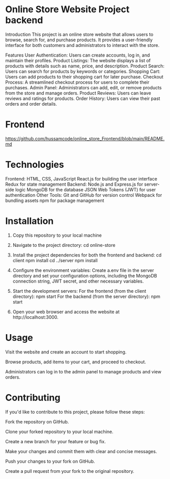 
# Online Store Website Project backend

Introduction This project is an online store website that allows users to browse, search for, and purchase products. It provides a user-friendly interface for both customers and administrators to interact with the store.

Features User Authentication: Users can create accounts, log in, and maintain their profiles.
Product Listings: The website displays a list of products with details such as name, price, and description. 
Product Search: Users can search for products by keywords or categories. 
Shopping Cart: Users can add products to their shopping cart for later purchase. Checkout Process: A streamlined checkout process for users to complete their purchases.
Admin Panel: Administrators can add, edit, or remove products from the store and manage orders.
Product Reviews: Users can leave reviews and ratings for products. Order History: Users can view their past orders and order details. 

# Frontend 
https://github.com/hussamcode/online_store_Frontend/blob/main/README.md

# Technologies 
Frontend: 
HTML, CSS, JavaScript 
React.js for building the user interface 
Redux for state management 
Backend: 
Node.js and Express.js for server-side logic 
MongoDB for the database 
JSON Web Tokens (JWT) for user authentication Other 
Tools: 
Git and GitHub for version control 
Webpack for bundling assets 
npm for package management


# Installation 
1. Copy this repository to your local machine
2. Navigate to the project directory:
 cd online-store
3. Install the project dependencies for both the frontend and backend:
cd client
npm install
cd ../server
npm install
4. Configure the environment variables:
Create a.env file in the server directory and set your configuration options,
including the MongoDB connection string, JWT secret, and other necessary variables.
5. Start the development servers:
For the frontend (from the client directory):
npm start
For the backend (from the server directory):
npm start

6. Open your web browser and access the website at http://localhost:3000.
# Usage
Visit the website and create an account to start shopping.

Browse products, add items to your cart, and proceed to checkout.

Administrators can log in to the admin panel to manage products and view orders.

# Contributing
If you'd like to contribute to this project, please follow these steps:

Fork the repository on GitHub.

Clone your forked repository to your local machine.

Create a new branch for your feature or bug fix.

Make your changes and commit them with clear and concise messages.

Push your changes to your fork on GitHub.

Create a pull request from your fork to the original repository.
